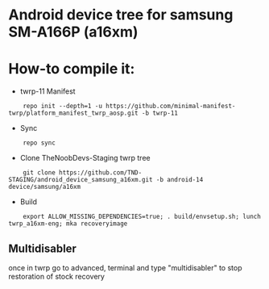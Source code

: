 # Android device tree for samsung SM-A166P (a16xm)

# How-to compile it:

- twrp-11 Manifest
```
    repo init --depth=1 -u https://github.com/minimal-manifest-twrp/platform_manifest_twrp_aosp.git -b twrp-11
```
 - Sync
```
    repo sync
```
 - Clone TheNoobDevs-Staging twrp tree
```
    git clone https://github.com/TND-STAGING/android_device_samsung_a16xm.git -b android-14 device/samsung/a16xm
```
 - Build
```
    export ALLOW_MISSING_DEPENDENCIES=true; . build/envsetup.sh; lunch twrp_a16xm-eng; mka recoveryimage
```
## Multidisabler
once in twrp go to advanced, terminal and type "multidisabler" to stop restoration of stock recovery
